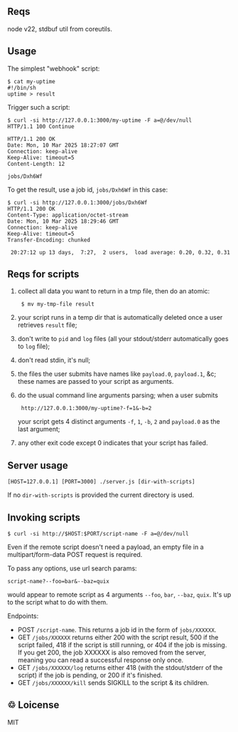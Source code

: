 ## Reqs

node v22, stdbuf util from coreutils.

## Usage

The simplest "webhook" script:

~~~
$ cat my-uptime
#!/bin/sh
uptime > result
~~~

Trigger such a script:

~~~
$ curl -si http://127.0.0.1:3000/my-uptime -F a=@/dev/null
HTTP/1.1 100 Continue

HTTP/1.1 200 OK
Date: Mon, 10 Mar 2025 18:27:07 GMT
Connection: keep-alive
Keep-Alive: timeout=5
Content-Length: 12

jobs/Dxh6Wf
~~~

To get the result, use a job id, `jobs/Dxh6Wf` in this case:

~~~
$ curl -si http://127.0.0.1:3000/jobs/Dxh6Wf
HTTP/1.1 200 OK
Content-Type: application/octet-stream
Date: Mon, 10 Mar 2025 18:29:46 GMT
Connection: keep-alive
Keep-Alive: timeout=5
Transfer-Encoding: chunked

 20:27:12 up 13 days,  7:27,  2 users,  load average: 0.20, 0.32, 0.31
~~~

## Reqs for scripts

1. collect all data you want to return in a tmp file, then do an
   atomic:

        $ mv my-tmp-file result

2. your script runs in a temp dir that is automatically deleted once a
   user retrieves `result` file;

3. don't write to `pid` and `log` files (all your stdout/stderr
   automatically goes to `log` file);

4. don't read stdin, it's null;

5. the files the user submits have names like `payload.0`, `payload.1`,
   &c; these names are passed to your script as arguments.

6. do the usual command line arguments parsing; when a user submits

        http://127.0.0.1:3000/my-uptime?-f=1&-b=2

    your script gets 4 distinct arguments `-f`, `1`, `-b`, `2` and
    `payload.0` as the last argument;

7. any other exit code except 0 indicates that your script has failed.

## Server usage

    [HOST=127.0.0.1] [PORT=3000] ./server.js [dir-with-scripts]

If no `dir-with-scripts` is provided the current directory is used.

## Invoking scripts

    $ curl -si http://$HOST:$PORT/script-name -F a=@/dev/null

Even if the remote script doesn't need a payload, an empty file in a
multipart/form-data POST request is required.

To pass any options, use url search params:

    script-name?--foo=bar&--baz=quix

would appear to remote script as 4 arguments `--foo`, `bar`, `--baz`,
`quix`. It's up to the script what to do with them.

Endpoints:

* POST `/script-name`. This returns a job id in the form of
  `jobs/XXXXXX`.
* GET `/jobs/XXXXXX` returns either 200 with the script result, 500 if
  the script failed, 418 if the script is still running, or 404 if the
  job is missing. If you get 200, the job XXXXXX is also removed from
  the server, meaning you can read a successful response only once.
* GET `/jobs/XXXXXX/log` returns either 418 (with the stdout/stderr of
  the script) if the job is pending, or 200 if it's finished.
* GET `/jobs/XXXXXX/kill` sends SIGKILL to the script & its children.

## &#x2672; Loicense

MIT
